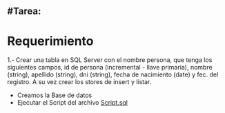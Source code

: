 #Tarea:
------
# Requerimiento
1.- Crear una tabla en SQL Server con el nombre persona, que tenga los siguientes campos, id de persona (incremental - llave primaria), nombre (string), apellido   (string), dni (string), fecha de nacimiento (date) y fec. del registro. A su vez crear los stores de insert y listar.

* Creamos la Base de datos
* Ejecutar el Script del archivo [Script.sql](./SqlScript.sql)
